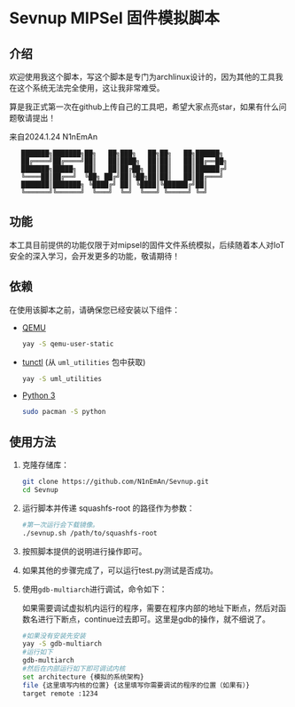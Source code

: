 # Sevnup MIPSel 固件模拟脚本

## 介绍

欢迎使用我这个脚本，写这个脚本是专门为archlinux设计的，因为其他的工具我在这个系统无法完全使用，这让我非常难受。

算是我正式第一次在github上传自己的工具吧，希望大家点亮star，如果有什么问题敬请提出！

来自2024.1.24 N1nEmAn

```
   ███████╗███████╗██╗   ██╗███╗   ██╗██╗   ██╗██████╗ 
   ██╔════╝██╔════╝██║   ██║████╗  ██║██║   ██║██╔══██╗
   ███████╗█████╗  ██║   ██║██╔██╗ ██║██║   ██║██████╔╝
   ╚════██║██╔══╝  ╚██╗ ██╔╝██║╚██╗██║██║   ██║██╔═══╝ 
   ███████║███████╗ ╚████╔╝ ██║ ╚████║╚██████╔╝██║     
   ╚══════╝╚══════╝  ╚═══╝  ╚═╝  ╚═══╝ ╚═════╝ ╚═╝     
```

## 功能

本工具目前提供的功能仅限于对mipsel的固件文件系统模拟，后续随着本人对IoT安全的深入学习，会开发更多的功能，敬请期待！

## 依赖

在使用该脚本之前，请确保您已经安装以下组件：

- [QEMU](https://www.qemu.org/)

  ```bash
  yay -S qemu-user-static
  ```

- [tunctl](https://tunctl.sourceforge.net/) (从 `uml_utilities` 包中获取)

  ```bash
  yay -S uml_utilities
  ```

- [Python 3](https://www.python.org/)

  ```bash
  sudo pacman -S python
  ```

## 使用方法

1. 克隆存储库：

   ```bash
   git clone https://github.com/N1nEmAn/Sevnup.git
   cd Sevnup
   ```

2. 运行脚本并传递 squashfs-root 的路径作为参数：

   ```bash
   #第一次运行会下载镜像。
   ./sevnup.sh /path/to/squashfs-root
   ```

3. 按照脚本提供的说明进行操作即可。


4. 如果其他的步骤完成了，可以运行test.py测试是否成功。

5. 使用`gdb-multiarch`进行调试，命令如下：

   如果需要调试虚拟机内运行的程序，需要在程序内部的地址下断点，然后对函数名进行下断点，continue过去即可。这里是gdb的操作，就不细说了。

   ```sh
   #如果没有安装先安装
   yay -S gdb-multiarch
   #运行如下
   gdb-multiarch
   #然后在内部运行如下即可调试内核
   set architecture {模拟的系统架构}
   file {这里填写内核的位置} {这里填写你需要调试的程序的位置（如果有）}
   target remote :1234
   ```

   



